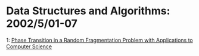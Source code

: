 # Data Structures and Algorithms: 2002/5/01-07  
1: [Phase Transition in a Random Fragmentation Problem with Applications to  Computer Science](https://doi.org/10.48550/arXiv.cond-mat/0205034)  